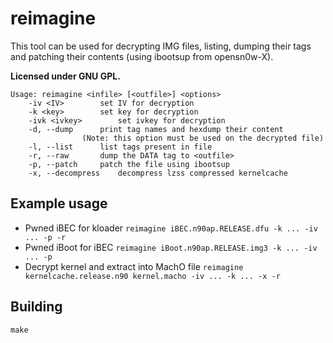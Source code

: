 # reimagine
This tool can be used for decrypting IMG files, listing, dumping their tags and patching their contents (using ibootsup from opensn0w-X).

**Licensed under GNU GPL.** 

```
Usage: reimagine <infile> [<outfile>] <options>
	-iv <IV>		set IV for decryption
	-k <key>		set key for decryption
	-ivk <ivkey>		set ivkey for decryption
	-d, --dump		print tag names and hexdump their content
				(Note: this option must be used on the decrypted file)
	-l, --list		list tags present in file
	-r, --raw		dump the DATA tag to <outfile>
	-p, --patch		patch the file using ibootsup
	-x, --decompress	decompress lzss compressed kernelcache
```

## Example usage
* Pwned iBEC for kloader
`reimagine iBEC.n90ap.RELEASE.dfu -k ... -iv ... -p -r`
* Pwned iBoot for iBEC
`reimagine iBoot.n90ap.RELEASE.img3 -k ... -iv ... -p`
* Decrypt kernel and extract into MachO file
`reimagine kernelcache.release.n90 kernel.macho -iv ... -k ... -x -r`

## Building
`make`
